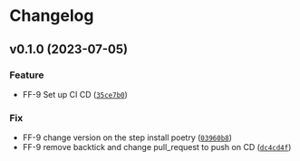 # Changelog

<!--next-version-placeholder-->

## v0.1.0 (2023-07-05)

### Feature

* FF-9 Set up CI CD ([`35ce7b0`](https://github.com/ioet/ioet-feature-flag/commit/35ce7b06615fac87fe0f7065cfd2a6b7a2704e7b))

### Fix

* FF-9 change version on the step install poetry ([`03960b8`](https://github.com/ioet/ioet-feature-flag/commit/03960b86cb76a830230a13e7163d19bdd476c901))
* FF-9 remove backtick and change pull_request to push on CD ([`dc4cd4f`](https://github.com/ioet/ioet-feature-flag/commit/dc4cd4f05c4ce1e468926a0be7990a853eea9068))
